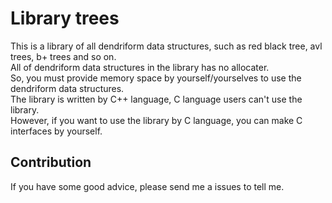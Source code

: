 # Library trees
 This is a library of all dendriform data structures, such as red black tree, avl trees, b+ trees and so on.<br>
 All of dendriform data structures in the library has no allocater.<br>
 So, you must provide memory space by yourself/yourselves to use the dendriform data structures.<br>
 The library is written by C++ language, C language users can't use the library.<br>
 However, if you want to use the library by C language, you can make C interfaces by yourself.<br>
## Contribution
 If you have some good advice, please send me a issues to tell me.

